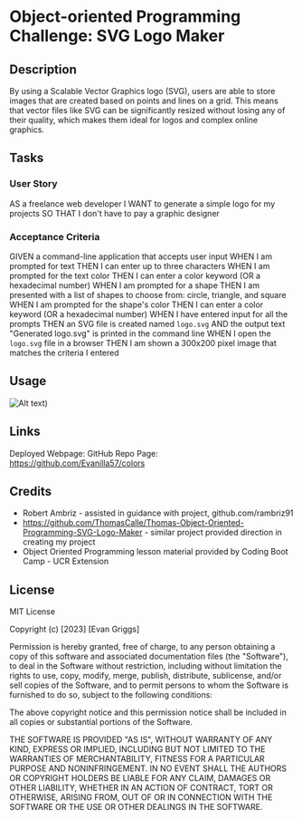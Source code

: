 # Object-oriented Programming Challenge: SVG Logo Maker

## Description

By using a Scalable Vector Graphics logo (SVG), users are able to store images that are created based on points and lines on a grid. This means that vector files like SVG can be significantly resized without losing any of their quality, which makes them ideal for logos and complex online graphics.

## Tasks 

### User Story
AS a freelance web developer
I WANT to generate a simple logo for my projects
SO THAT I don't have to pay a graphic designer

### Acceptance Criteria
GIVEN a command-line application that accepts user input
WHEN I am prompted for text
THEN I can enter up to three characters
WHEN I am prompted for the text color
THEN I can enter a color keyword (OR a hexadecimal number)
WHEN I am prompted for a shape
THEN I am presented with a list of shapes to choose from: circle, triangle, and square
WHEN I am prompted for the shape's color
THEN I can enter a color keyword (OR a hexadecimal number)
WHEN I have entered input for all the prompts
THEN an SVG file is created named `logo.svg`
AND the output text "Generated logo.svg" is printed in the command line
WHEN I open the `logo.svg` file in a browser
THEN I am shown a 300x200 pixel image that matches the criteria I entered

## Usage

![Alt text](screenshot.png))

## Links
Deployed Webpage: 
GitHub Repo Page: https://github.com/Evanilla57/colors

## Credits

- Robert Ambriz - assisted in guidance with project, github.com/rambriz91
- https://github.com/ThomasCalle/Thomas-Object-Oriented-Programming-SVG-Logo-Maker - similar project provided direction in creating my project
- Object Oriented Programming lesson material provided by Coding Boot Camp - UCR Extension

## License

MIT License

Copyright (c) [2023] [Evan Griggs]

Permission is hereby granted, free of charge, to any person obtaining a copy
of this software and associated documentation files (the "Software"), to deal
in the Software without restriction, including without limitation the rights
to use, copy, modify, merge, publish, distribute, sublicense, and/or sell
copies of the Software, and to permit persons to whom the Software is
furnished to do so, subject to the following conditions:

The above copyright notice and this permission notice shall be included in all
copies or substantial portions of the Software.

THE SOFTWARE IS PROVIDED "AS IS", WITHOUT WARRANTY OF ANY KIND, EXPRESS OR
IMPLIED, INCLUDING BUT NOT LIMITED TO THE WARRANTIES OF MERCHANTABILITY,
FITNESS FOR A PARTICULAR PURPOSE AND NONINFRINGEMENT. IN NO EVENT SHALL THE
AUTHORS OR COPYRIGHT HOLDERS BE LIABLE FOR ANY CLAIM, DAMAGES OR OTHER
LIABILITY, WHETHER IN AN ACTION OF CONTRACT, TORT OR OTHERWISE, ARISING FROM,
OUT OF OR IN CONNECTION WITH THE SOFTWARE OR THE USE OR OTHER DEALINGS IN THE
SOFTWARE.